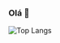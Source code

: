 ### Olá 👋

![Top Langs](https://github-readme-stats.vercel.app/api/top-langs/?username=ABeatrizSC&hide_progress=false)
